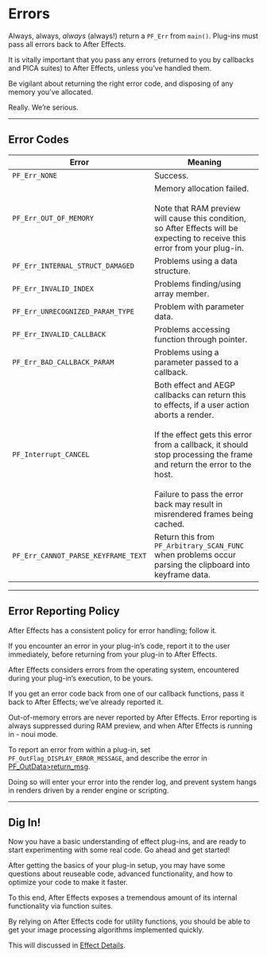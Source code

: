 <a id="effect-basics-errors"></a>

# Errors

Always, always, *always* (always!) return a `PF_Err` from `main()`. Plug-ins must pass all errors back to After Effects.

It is vitally important that you pass any errors (returned to you by callbacks and PICA suites) to After Effects, unless you’ve handled them.

Be vigilant about returning the right error code, and disposing of any memory you’ve allocated.

Really. We’re serious.

---

<a id="effect-basics-errors-error-codes"></a>

## Error Codes

| **Error**                           | **Meaning**                                                                                                                                                                                                                                                                                                       |
|-------------------------------------|-------------------------------------------------------------------------------------------------------------------------------------------------------------------------------------------------------------------------------------------------------------------------------------------------------------------|
| `PF_Err_NONE`                       | Success.                                                                                                                                                                                                                                                                                                          |
| `PF_Err_OUT_OF_MEMORY`              | Memory allocation failed.<br/><br/>Note that RAM preview will cause this condition, so After Effects will be expecting to receive this error from your plug-in.                                                                                                                                                   |
| `PF_Err_INTERNAL_STRUCT_DAMAGED`    | Problems using a data structure.                                                                                                                                                                                                                                                                                  |
| `PF_Err_INVALID_INDEX`              | Problems finding/using array member.                                                                                                                                                                                                                                                                              |
| `PF_Err_UNRECOGNIZED_PARAM_TYPE`    | Problem with parameter data.                                                                                                                                                                                                                                                                                      |
| `PF_Err_INVALID_CALLBACK`           | Problems accessing function through pointer.                                                                                                                                                                                                                                                                      |
| `PF_Err_BAD_CALLBACK_PARAM`         | Problems using a parameter passed to a callback.                                                                                                                                                                                                                                                                  |
| `PF_Interrupt_CANCEL`               | Both effect and AEGP callbacks can return this to effects, if a user action aborts a render.<br/><br/>If the effect gets this error from a callback, it should stop processing the frame and return the error to the host.<br/><br/>Failure to pass the error back may result in misrendered frames being cached. |
| `PF_Err_CANNOT_PARSE_KEYFRAME_TEXT` | Return this from `PF_Arbitrary_SCAN_FUNC` when problems occur parsing the clipboard into keyframe data.                                                                                                                                                                                                           |

---

## Error Reporting Policy

After Effects has a consistent policy for error handling; follow it.

If you encounter an error in your plug-in’s code, report it to the user immediately, before returning from your plug-in to After Effects.

After Effects considers errors from the operating system, encountered during your plug-in’s execution, to be yours.

If you get an error code back from one of our callback functions, pass it back to After Effects; we’ve already reported it.

Out-of-memory errors are never reported by After Effects. Error reporting is always suppressed during RAM preview, and when After Effects is running in - noui mode.

To report an error from within a plug-in, set `PF_OutFlag_DISPLAY_ERROR_MESSAGE`, and describe the error in [PF_OutData>return_msg](PF_OutData.md#effect-basics-pf-outdata).

Doing so will enter your error into the render log, and prevent system hangs in renders driven by a render engine or scripting.

---

## Dig In!

Now you have a basic understanding of effect plug-ins, and are ready to start experimenting with some real code. Go ahead and get started!

After getting the basics of your plug-in setup, you may have some questions about reuseable code, advanced functionality, and how to optimize your code to make it faster.

To this end, After Effects exposes a tremendous amount of its internal functionality via function suites.

By relying on After Effects code for utility functions, you should be able to get your image processing algorithms implemented quickly.

This will discussed in [Effect Details](../effect-details/effect-details.md#effect-details-effect-details).
